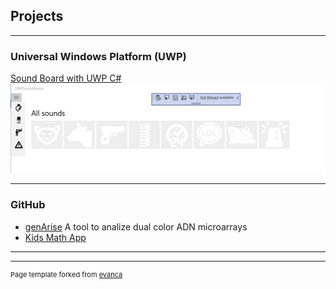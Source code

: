 ## Projects

---

### Universal Windows Platform (UWP)

[Sound Board with UWP C#](https://github.com/anagomezmayen/UWPSoundBoard)
<img src="images/soundBoard.png?raw=true"/>

---

### GitHub

- [genArise](https://www.bioconductor.org/packages/release/bioc/html/genArise.html) A tool to analize dual color ADN microarrays
- [Kids Math App](https://github.com/Women-inTech/KidsMathApp)

---




---
<p style="font-size:11px">Page template forked from <a href="https://github.com/evanca/quick-portfolio">evanca</a></p>
<!-- Remove above link if you don't want to attibute -->
